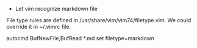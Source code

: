 * Let vim recognize markdown file

File type rules are defined in /usr/share/vim/vim74/filetype.vim. We could override it in ~/.vimrc file.

autocmd BufNewFile,BufRead \*.md set filetype=markdown
